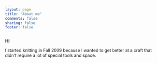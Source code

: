 ```yaml
---
layout: page
title: "About me"
comments: false
sharing: false
footer: false
---
```


Hi!

I started knitting in Fall 2009 because I wanted to get better at a craft that didn't require
a lot of special tools and space.
